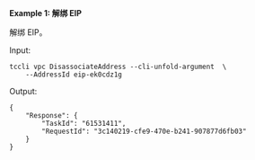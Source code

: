 **Example 1: 解绑 EIP**

解绑 EIP。

Input: 

```
tccli vpc DisassociateAddress --cli-unfold-argument  \
    --AddressId eip-ek0cdz1g
```

Output: 
```
{
    "Response": {
        "TaskId": "61531411",
        "RequestId": "3c140219-cfe9-470e-b241-907877d6fb03"
    }
}
```

